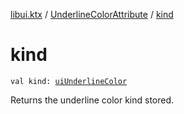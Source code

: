 [libui.ktx](../index.md) / [UnderlineColorAttribute](index.md) / [kind](./kind.md)

# kind

`val kind: `[`uiUnderlineColor`](../../libui/ui-underline-color.md)

Returns the underline color kind stored.

